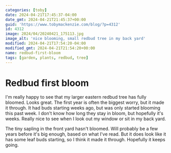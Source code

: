 ```yaml
---
categories: [toby]
date: 2024-04-21T17:45:37-04:00
date_gmt: 2024-04-21T21:45:37+00:00
guid: 'https://www.tobymackenzie.com/blog/?p=4312'
id: 4312
image: 2024/04/20240421_175113.jpg
image_alt: 'nice blooming, small redbud tree in my back yard'
modified: 2024-04-21T17:54:20-04:00
modified_gmt: 2024-04-21T21:54:20+00:00
name: redbud-first-bloom
tags: [garden, plants, redbud, tree]
---
```


Redbud first bloom
==================

I'm really happy to see that my larger eastern redbud tree has fully bloomed.  Looks great. <!--more--> The first year is often the biggest worry, but it made it through.  It had buds starting weeks ago, but was only started blooming this past week.  I don't know how long they stay in bloom, but hopefully it's weeks.  Really nice to see when I look out my window or sit in my back yard.

The tiny sapling in the front yard hasn't bloomed.  Will probably be a few years before it's big enough, based on what I've read.  But it does look like it has some leaf buds starting, so I think it made it through.  Hopefully it keeps going.
